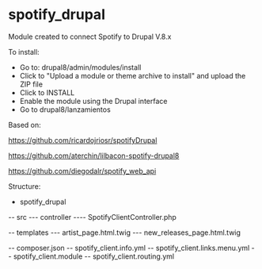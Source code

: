 # spotify_drupal

Module created to connect Spotify to Drupal V.8.x

To install:

- Go to: drupal8/admin/modules/install
- Click to "Upload a module or theme archive to install" and upload the ZIP file
- Click to INSTALL
- Enable the module using the Drupal interface
- Go to drupal8/lanzamientos

Based on:

https://github.com/ricardojriosr/spotifyDrupal

https://github.com/aterchin/lilbacon-spotify-drupal8

https://github.com/diegodalr/spotify_web_api

Structure:

- spotify_drupal

-- src
--- controller
---- SpotifyClientController.php

-- templates
--- artist_page.html.twig
--- new_releases_page.html.twig

-- composer.json
-- spotify_client.info.yml
-- spotify_client.links.menu.yml
-- spotify_client.module
-- spotify_client.routing.yml
